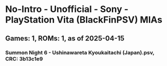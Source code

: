 # No-Intro - Unofficial - Sony - PlayStation Vita (BlackFinPSV) MIAs
## Games: 1, ROMs: 1, as of 2025-04-15

### Summon Night 6 - Ushinawareta Kyoukaitachi (Japan).psv, CRC: 3b13c1e9
